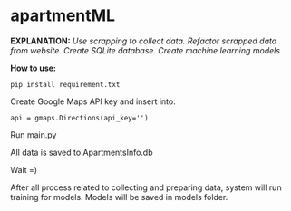 # apartmentML

**EXPLANATION:**
_Use scrapping to collect data. Refactor scrapped data from website.
Create SQLite database. Create machine learning models_

**How to use:**

`pip install requirement.txt`


Create Google Maps API key and insert into:

`api = gmaps.Directions(api_key='')`

Run main.py

All data is saved to ApartmentsInfo.db

Wait =)

After all process related to collecting and preparing data, system will run training for models. Models will be saved in models folder.
